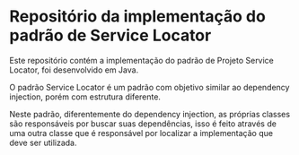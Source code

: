 # Repositório da implementação do padrão de Service Locator

Este repositório contém a implementação do padrão de Projeto Service Locator, foi desenvolvido em Java.

O padrão Service Locator é um padrão com objetivo similar ao dependency injection, porém com estrutura diferente.

Neste padrão, diferentemente do dependency injection, as próprias classes são responsáveis por buscar suas dependências, isso é feito através de uma outra classe que é responsável por localizar a implementação que deve ser utilizada.